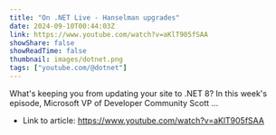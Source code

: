 ```yaml
---
title: "On .NET Live - Hanselman upgrades"
date: 2024-09-10T00:44:03Z
link: https://www.youtube.com/watch?v=aKlT905fSAA
showShare: false
showReadTime: false
thumbnail: images/dotnet.png
tags: ["youtube.com/@dotnet"]
---
```

What's keeping you from updating your site to .NET 8? In this week's episode, Microsoft VP of Developer Community Scott ...

- Link to article: https://www.youtube.com/watch?v=aKlT905fSAA